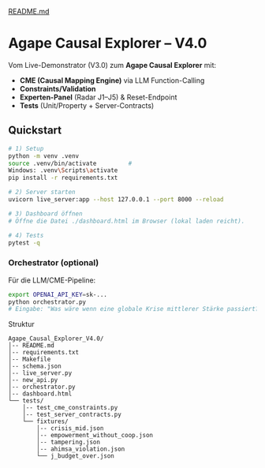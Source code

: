 [README.md](https://github.com/user-attachments/files/22706281/README.md)
# Agape Causal Explorer – V4.0

Vom Live-Demonstrator (V3.0) zum **Agape Causal Explorer** mit:
- **CME (Causal Mapping Engine)** via LLM Function-Calling
- **Constraints/Validation**
- **Experten-Panel** (Radar J1–J5) & Reset-Endpoint
- **Tests** (Unit/Property + Server-Contracts)

## Quickstart

```bash
# 1) Setup
python -m venv .venv
source .venv/bin/activate         # 
Windows: .venv\Scripts\activate
pip install -r requirements.txt

# 2) Server starten
uvicorn live_server:app --host 127.0.0.1 --port 8000 --reload

# 3) Dashboard öffnen
# Öffne die Datei ./dashboard.html im Browser (lokal laden reicht).

# 4) Tests
pytest -q
```

### Orchestrator (optional)

Für die LLM/CME-Pipeline: 

```bash
export OPENAI_API_KEY=sk-...
python orchestrator.py
# Eingabe: "Was wäre wenn eine globale Krise mittlerer Stärke passiert?"
```
Struktur 

```
Agape_Causal_Explorer_V4.0/
│-- README.md
│-- requirements.txt
│-- Makefile
│-- schema.json
│-- live_server.py
│-- new_api.py
│-- orchestrator.py
│-- dashboard.html
└── tests/
    │-- test_cme_constraints.py
    │-- test_server_contracts.py
    └── fixtures/
        │-- crisis_mid.json
        │-- empowerment_without_coop.json
        │-- tampering.json
        │-- ahimsa_violation.json
        └── j_budget_over.json
```
